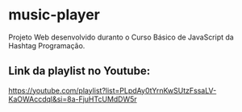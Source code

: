 # music-player
Projeto Web desenvolvido duranto o Curso Básico de JavaScript da  Hashtag Programação.

## Link da playlist no Youtube:
https://youtube.com/playlist?list=PLpdAy0tYrnKwSUtzFssaLV-KaOWAccdql&si=8a-FjuHTcUMdDW5r
